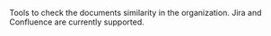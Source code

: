 Tools to check the documents similarity in the organization. Jira and Confluence are currently supported.
